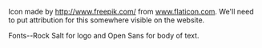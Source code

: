 Icon made by http://www.freepik.com/ from www.flaticon.com. We'll need to put attribution for this somewhere visible on the website.

Fonts--Rock Salt for logo and Open Sans for body of text.
